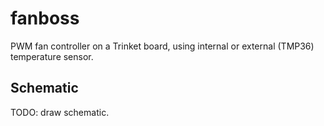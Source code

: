 fanboss
=======

PWM fan controller on a Trinket board, using internal or external (TMP36)
temperature sensor.

Schematic
---------

TODO: draw schematic.
